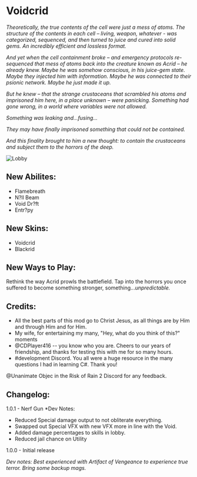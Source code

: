 Voidcrid
===============
*Theoretically, the true contents of the cell were just a mess of atoms. The structure of the contents in each cell* *– living, weapon, whatever - was categorized, sequenced, and then turned to juice and cured into solid gems. An incredibly efficient and lossless format.*

*And yet when the cell containment broke – and emergency protocols re-sequenced that mess of atoms back into the creature known as Acrid – he already knew. Maybe he was somehow conscious, in his juice-gem state. Maybe they injected him with information. Maybe he was connected to their psionic network. Maybe he just made it up.*

*But he knew – that the strange crustaceans that scrambled his atoms and imprisoned him here, in a place unknown – were panicking. Something had gone wrong, in a world where variables were not allowed.*

*Something was leaking and...fusing...*

*They may have finally imprisoned something that could not be contained.*

*And this finality brought to him a new thought: to contain the crustaceans and subject them to the horrors of the deep.*


![Lobby]("\lobby\lobby.png")


## New Abilites:
- Flamebreath
- N?ll Beam
- Void Dr?ft
- Entr?py

## New Skins:
- Voidcrid
- Blackrid

## New Ways to Play:
Rethink the way Acrid prowls the battlefield. Tap into the horrors you once suffered to become something stronger, something...*unpredictable.*

## Credits:

- All the best parts of this mod go to Christ Jesus, as all things are by Him and through Him and for Him.
- My wife, for entertaining my many, "Hey, what do you think of this?" moments
- @CDPlayer416 -- you know who you are. Cheers to our years of friendship, and thanks for testing this with me for so many hours.
- #development Discord. You all were a huge resource in the many questions I had in learning C#. Thank you!

@Unanimate Objec in the Risk of Rain 2 Discord for any feedback.

## Changelog:

1.0.1 - Nerf Gun
*Dev Notes: 
- Reduced Special damage output to not obliterate everything. 
- Swapped out Special VFX with new VFX more in line with the Void.
- Added damage percentages to skills in lobby.
- Reduced jail chance on Utility


1.0.0 - Initial release

*Dev notes: Best experienced with Artifact of Vengeance to experience true terror. Bring some backup mags.*